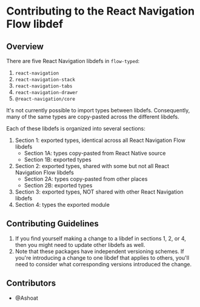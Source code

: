 # Contributing to the React Navigation Flow libdef

## Overview

There are five React Navigation libdefs in `flow-typed`:

1. `react-navigation`
2. `react-navigation-stack`
3. `react-navigation-tabs`
4. `react-navigation-drawer`
5. `@react-navigation/core`

It's not currently possible to import types between libdefs. Consequently, many of the same types are copy-pasted across the different libdefs.

Each of these libdefs is organized into several sections:

1. Section 1: exported types, identical across all React Navigation Flow libdefs
    - Section 1A: types copy-pasted from React Native source
    - Section 1B: exported types
2. Section 2: exported types, shared with some but not all React Navigation Flow libdefs
    - Section 2A: types copy-pasted from other places
    - Section 2B: exported types
3. Section 3: exported types, NOT shared with other React Navigation libdefs
3. Section 4: types the exported module

## Contributing Guidelines

1. If you find yourself making a change to a libdef in sections 1, 2, or 4, then you might need to update other libdefs as well.
2. Note that these packages have independent versioning schemes. If you're introducing a change to one libdef that applies to others, you'll need to consider what corresponding versions introduced the change.

## Contributors

- @Ashoat
